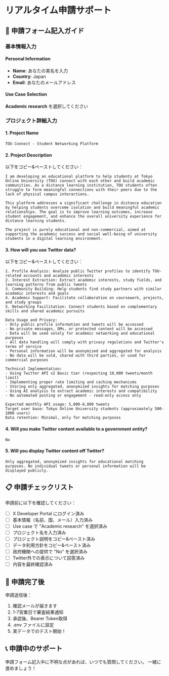 # リアルタイム申請サポート

## 🎯 申請フォーム記入ガイド

### 基本情報入力

#### Personal Information
- **Name**: あなたの実名を入力
- **Country**: Japan
- **Email**: あなたのメールアドレス

#### Use Case Selection
**Academic research** を選択してください

### プロジェクト詳細入力

#### 1. Project Name
```
TOU Connect - Student Networking Platform
```

#### 2. Project Description
以下をコピー&ペーストしてください：

```
I am developing an educational platform to help students at Tokyo Online University (TOU) connect with each other and build academic communities. As a distance learning institution, TOU students often struggle to form meaningful connections with their peers due to the lack of physical campus interactions.

This platform addresses a significant challenge in distance education by helping students overcome isolation and build meaningful academic relationships. The goal is to improve learning outcomes, increase student engagement, and enhance the overall university experience for distance learning students.

The project is purely educational and non-commercial, aimed at supporting the academic success and social well-being of university students in a digital learning environment.
```

#### 3. How will you use Twitter data?
以下をコピー&ペーストしてください：

```
1. Profile Analysis: Analyze public Twitter profiles to identify TOU-related accounts and academic interests
2. Interest Extraction: Extract academic interests, study fields, and learning patterns from public tweets
3. Community Building: Help students find study partners with similar academic interests and goals
4. Academic Support: Facilitate collaboration on coursework, projects, and study groups
5. Networking Facilitation: Connect students based on complementary skills and shared academic pursuits

Data Usage and Privacy:
- Only public profile information and tweets will be accessed
- No private messages, DMs, or protected content will be accessed
- Data will be used solely for academic networking and educational purposes
- All data handling will comply with privacy regulations and Twitter's terms of service
- Personal information will be anonymized and aggregated for analysis
- No data will be sold, shared with third parties, or used for commercial purposes

Technical Implementation:
- Using Twitter API v2 Basic tier (respecting 10,000 tweets/month limit)
- Implementing proper rate limiting and caching mechanisms
- Storing only aggregated, anonymized insights for matching purposes
- Using AI analysis to extract academic interests and compatibility
- No automated posting or engagement - read-only access only

Expected monthly API usage: 5,000-8,000 tweets
Target user base: Tokyo Online University students (approximately 500-1000 users)
Data retention: Minimal, only for matching purposes
```

#### 4. Will you make Twitter content available to a government entity?
```
No
```

#### 5. Will you display Twitter content off Twitter?
```
Only aggregated, anonymized insights for educational matching purposes. No individual tweets or personal information will be displayed publicly.
```

## 📋 申請チェックリスト

申請前に以下を確認してください：

- [ ] X Developer Portal にログイン済み
- [ ] 基本情報（名前、国、メール）入力済み
- [ ] Use case で "Academic research" を選択済み
- [ ] プロジェクト名を入力済み
- [ ] プロジェクト説明をコピー&ペースト済み
- [ ] データ利用方針をコピー&ペースト済み
- [ ] 政府機関への提供で "No" を選択済み
- [ ] Twitter外での表示について回答済み
- [ ] 内容を最終確認済み

## 🎉 申請完了後

申請送信後：
1. 確認メールが届きます
2. 1-7営業日で審査結果通知
3. 承認後、Bearer Token取得
4. .env ファイルに設定
5. 実データでのテスト開始！

## 📞 申請中のサポート

申請フォーム記入中に不明な点があれば、いつでも質問してください。
一緒に進めましょう！
